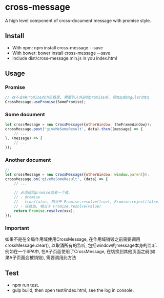 # cross-message
A high level component of cross-document message with promise style.


## Install
- With npm: npm install cross-message --save
- With bower: bower install cross-message --save
- Include dist/cross-message.min.js in you index.html


## Usage
### Promise
```javascript
// 在不支持Promise的浏览器里, 需要引入外部的promise库, 例如q或angular的$q
CrossMessage.usePromise(SomePromise);
```

### Some document
```javascript
let crossMessage = new CrossMessage({otherWindow: theFrameWindow});
crossMessage.post('giveMeSomeResult', data).then((message) => {
    // ...
}, (message) => {
    // ...
});
```

### Another document
```javascript
//
let crossMessage = new CrossMessage({otherWindow: window.parent});
crossMessage.on('giveMeSomeResult', (data) => {
    // ...
    
    // 必须返回promise或者一个值.
    // - promise
    // - true/false, 相当于 Promise.resolve(true), Promise.reject(false)
    // - 任意值, 相当于 Promise.resolve(value)
    return Promise.resolve(xxx);
});
```

### Important
如果不是在全局作用域使用CrossMessage, 在作用域销毁之前需要调用crossMessage.clear(), 以取消所有的监听, 包括window的message本身的监听.
例如在一个SPA中, 在A子页面使用了CrossMessage, 在切换到其他页面之前(如果A子页面会被销毁), 需要调用此方法


## Test
- npm run test.
- gulp build, then open test/index.html, see the log in console.
